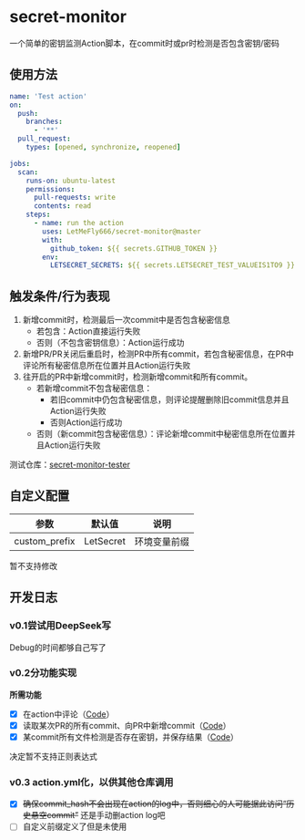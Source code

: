 <!--
 * @Author: LetMeFly
 * @Date: 2025-01-26 12:24:51
 * @LastEditors: LetMeFly.xyz
 * @LastEditTime: 2025-01-30 10:00:19
-->
# secret-monitor

一个简单的密钥监测Action脚本，在commit时或pr时检测是否包含密钥/密码

## 使用方法

```yaml
name: 'Test action'
on:
  push:
    branches:
      - '**'
  pull_request:
    types: [opened, synchronize, reopened]

jobs:
  scan:
    runs-on: ubuntu-latest
    permissions:
      pull-requests: write
      contents: read
    steps:
      - name: run the action
        uses: LetMeFly666/secret-monitor@master
        with:
          github_token: ${{ secrets.GITHUB_TOKEN }}
        env:
          LETSECRET_SECRETS: ${{ secrets.LETSECRET_TEST_VALUEIS1TO9 }}  # 这里可以设置为环境变量
```

## 触发条件/行为表现

1. 新增commit时，检测最后一次commit中是否包含秘密信息
    + 若包含：Action直接运行失败
    + 否则（不包含密钥信息）：Action运行成功
2. 新增PR/PR关闭后重启时，检测PR中所有commit，若包含秘密信息，在PR中评论所有秘密信息所在位置并且Action运行失败
3. 往开启的PR中新增commit时，检测新增commit和所有commit。
    + 若新增commit不包含秘密信息：
        + 若旧commit中仍包含秘密信息，则评论提醒删除旧commit信息并且Action运行失败
        + 否则Action运行成功
    + 否则（新commit包含秘密信息）：评论新增commit中秘密信息所在位置并且Action运行失败

测试仓库：[secret-monitor-tester](https://github.com/LetMeFly666/secret-monitor-tester)

## 自定义配置

| 参数          | 默认值   | 说明               |
|---------------|----------|--------------------|
| custom_prefix | LetSecret | 环境变量前缀       |

暂不支持修改

## 开发日志

### v0.1尝试用DeepSeek写

Debug的时间都够自己写了

### v0.2分功能实现

**所需功能**

- [x] 在action中评论（[Code](https://github.com/LetMeFly666/secret-monitor/blob/4281d9a07bd253fca65731369c9748affaa33074/.github/workflows/test.yml#L2-L23)）
- [x] 读取某次PR的所有commit、向PR中新增commit（[Code](https://github.com/LetMeFly666/secret-monitor/blob/a83dca97bb4aa694ee05153e00eda00ac8f31faf/.github/workflows/test.yml#L2-L38)）
- [x] 某commit所有文件检测是否存在密钥，并保存结果（[Code](https://github.com/LetMeFly666/secret-monitor/blob/e56eea1a103e640e35531f85e0490ab3c723fd1f/.github/workflows/test.yml#L1-L17)）

决定暂不支持正则表达式

### v0.3 action.yml化，以供其他仓库调用

- [x] ~~确保commit_hash不会出现在action的log中，否则细心的人可能据此访问“历史悬空commit”~~  还是手动删action log吧
- [ ] 自定义前缀定义了但是未使用